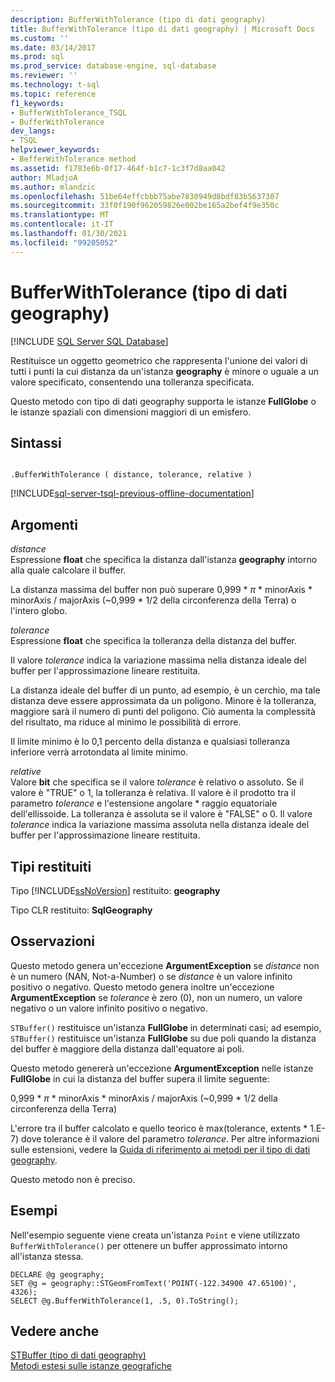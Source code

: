 ```yaml
---
description: BufferWithTolerance (tipo di dati geography)
title: BufferWithTolerance (tipo di dati geography) | Microsoft Docs
ms.custom: ''
ms.date: 03/14/2017
ms.prod: sql
ms.prod_service: database-engine, sql-database
ms.reviewer: ''
ms.technology: t-sql
ms.topic: reference
f1_keywords:
- BufferWithTolerance_TSQL
- BufferWithTolerance
dev_langs:
- TSQL
helpviewer_keywords:
- BefferWithTolerance method
ms.assetid: f1783e6b-0f17-464f-b1c7-1c3f7d8aa042
author: MladjoA
ms.author: mlandzic
ms.openlocfilehash: 51be64effcbbb75abe7830949d8bdf83b5637307
ms.sourcegitcommit: 33f0f190f962059826e002be165a2bef4f9e350c
ms.translationtype: MT
ms.contentlocale: it-IT
ms.lasthandoff: 01/30/2021
ms.locfileid: "99205052"
---
```

# <a name="bufferwithtolerance-geography-data-type"></a>BufferWithTolerance (tipo di dati geography)
[!INCLUDE [SQL Server SQL Database](../../includes/applies-to-version/sql-asdb.md)]

Restituisce un oggetto geometrico che rappresenta l'unione dei valori di tutti i punti la cui distanza da un'istanza **geography** è minore o uguale a un valore specificato, consentendo una tolleranza specificata.  
  
Questo metodo con tipo di dati geography supporta le istanze **FullGlobe** o le istanze spaziali con dimensioni maggiori di un emisfero.  
  
## <a name="syntax"></a>Sintassi  
  
```  
  
.BufferWithTolerance ( distance, tolerance, relative )  
```  
  
[!INCLUDE[sql-server-tsql-previous-offline-documentation](../../includes/sql-server-tsql-previous-offline-documentation.md)]

## <a name="arguments"></a>Argomenti
_distance_  
Espressione **float** che specifica la distanza dall'istanza **geography** intorno alla quale calcolare il buffer.  
  
La distanza massima del buffer non può superare 0,999 \* _π_ * minorAxis \* minorAxis / majorAxis (~0,999 \* 1/2 della circonferenza della Terra) o l'intero globo.  
  
_tolerance_  
Espressione **float** che specifica la tolleranza della distanza del buffer.  
  
Il valore _tolerance_ indica la variazione massima nella distanza ideale del buffer per l'approssimazione lineare restituita.  
  
La distanza ideale del buffer di un punto, ad esempio, è un cerchio, ma tale distanza deve essere approssimata da un poligono. Minore è la tolleranza, maggiore sarà il numero di punti del poligono. Ciò aumenta la complessità del risultato, ma riduce al minimo le possibilità di errore.  
  
Il limite minimo è lo 0,1 percento della distanza e qualsiasi tolleranza inferiore verrà arrotondata al limite minimo.  
  
_relative_  
Valore **bit** che specifica se il valore _tolerance_ è relativo o assoluto. Se il valore è "TRUE" o 1, la tolleranza è relativa. Il valore è il prodotto tra il parametro _tolerance_ e l'estensione angolare \* raggio equatoriale dell'ellissoide. La tolleranza è assoluta se il valore è "FALSE" o 0. Il valore _tolerance_ indica la variazione massima assoluta nella distanza ideale del buffer per l'approssimazione lineare restituita.  
  
## <a name="return-types"></a>Tipi restituiti  
Tipo [!INCLUDE[ssNoVersion](../../includes/ssnoversion-md.md)] restituito: **geography**  
  
Tipo CLR restituito: **SqlGeography**  
  
## <a name="remarks"></a>Osservazioni  
Questo metodo genera un'eccezione **ArgumentException** se _distance_ non è un numero (NAN, Not-a-Number) o se _distance_ è un valore infinito positivo o negativo.  Questo metodo genera inoltre un'eccezione **ArgumentException** se _tolerance_ è zero (0), non un numero, un valore negativo o un valore infinito positivo o negativo.  
  
`STBuffer()` restituisce un'istanza **FullGlobe** in determinati casi; ad esempio, `STBuffer()` restituisce un'istanza **FullGlobe** su due poli quando la distanza del buffer è maggiore della distanza dall'equatore ai poli.  
  
Questo metodo genererà un'eccezione **ArgumentException** nelle istanze **FullGlobe** in cui la distanza del buffer supera il limite seguente:  
  
0,999 \* _π_ * minorAxis \* minorAxis / majorAxis (~0,999 \* 1/2 della circonferenza della Terra)  
  
L'errore tra il buffer calcolato e quello teorico è max(tolerance, extents \* 1.E-7) dove tolerance è il valore del parametro _tolerance_. Per altre informazioni sulle estensioni, vedere la [Guida di riferimento ai metodi per il tipo di dati geography](./stequals-geography-data-type.md).  
  
Questo metodo non è preciso.  
  
## <a name="examples"></a>Esempi  
Nell'esempio seguente viene creata un'istanza `Point` e viene utilizzato `BufferWithTolerance()` per ottenere un buffer approssimato intorno all'istanza stessa.  
  
```  
DECLARE @g geography;  
SET @g = geography::STGeomFromText('POINT(-122.34900 47.65100)', 4326);  
SELECT @g.BufferWithTolerance(1, .5, 0).ToString();  
```  
  
## <a name="see-also"></a>Vedere anche  
[STBuffer &#40;tipo di dati geography&#41;](../../t-sql/spatial-geography/stbuffer-geography-data-type.md)   
[Metodi estesi sulle istanze geografiche](../../t-sql/spatial-geography/extended-methods-on-geography-instances.md)  
  
